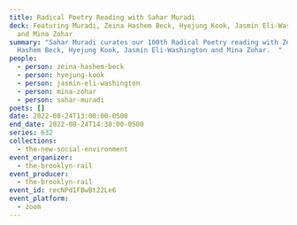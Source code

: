 ```yaml
---
title: Radical Poetry Reading with Sahar Muradi
deck: Featuring Muradi, Zeina Hashem Beck, Hyejung Kook, Jasmin Eli-Washington
  and Mina Zohar
summary: "Sahar Muradi curates our 100th Radical Poetry reading with Zeina
  Hashem Beck, Hyejung Kook, Jasmin Eli-Washington and Mina Zohar.  "
people:
  - person: zeina-hashem-beck
  - person: hyejung-kook
  - person: jasmin-eli-washington
  - person: mina-zohar
  - person: sahar-muradi
poets: []
date: 2022-08-24T13:00:00-0500
end_date: 2022-08-24T14:30:00-0500
series: 632
collections:
  - the-new-social-environment
event_organizer:
  - the-brooklyn-rail
event_producer:
  - the-brooklyn-rail
event_id: recNPd1FBwBt22Le6
event_platform:
  - zoom
---
```

